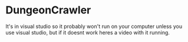 # DungeonCrawler

It's in visual studio so it probably won't run on your computer unless you use visual studio, but if it doesnt work heres a video with it running.
